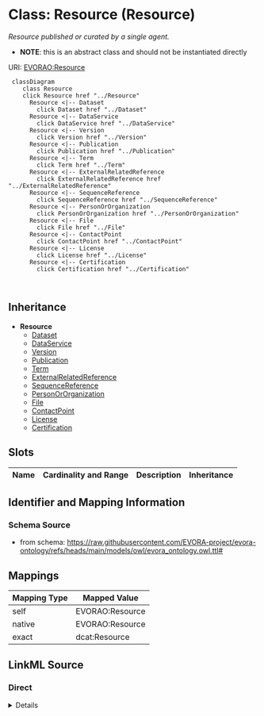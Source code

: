 

# Class: Resource (Resource)


_Resource published or curated by a single agent._




* __NOTE__: this is an abstract class and should not be instantiated directly


URI: [EVORAO:Resource](https://raw.githubusercontent.com/EVORA-project/evora-ontology/refs/heads/main/models/owl/evora_ontology.owl.ttl#Resource)






```mermaid
 classDiagram
    class Resource
    click Resource href "../Resource"
      Resource <|-- Dataset
        click Dataset href "../Dataset"
      Resource <|-- DataService
        click DataService href "../DataService"
      Resource <|-- Version
        click Version href "../Version"
      Resource <|-- Publication
        click Publication href "../Publication"
      Resource <|-- Term
        click Term href "../Term"
      Resource <|-- ExternalRelatedReference
        click ExternalRelatedReference href "../ExternalRelatedReference"
      Resource <|-- SequenceReference
        click SequenceReference href "../SequenceReference"
      Resource <|-- PersonOrOrganization
        click PersonOrOrganization href "../PersonOrOrganization"
      Resource <|-- File
        click File href "../File"
      Resource <|-- ContactPoint
        click ContactPoint href "../ContactPoint"
      Resource <|-- License
        click License href "../License"
      Resource <|-- Certification
        click Certification href "../Certification"
      
      
```





## Inheritance
* **Resource**
    * [Dataset](Dataset.md)
    * [DataService](DataService.md)
    * [Version](Version.md)
    * [Publication](Publication.md)
    * [Term](Term.md)
    * [ExternalRelatedReference](ExternalRelatedReference.md)
    * [SequenceReference](SequenceReference.md)
    * [PersonOrOrganization](PersonOrOrganization.md)
    * [File](File.md)
    * [ContactPoint](ContactPoint.md)
    * [License](License.md)
    * [Certification](Certification.md)



## Slots

| Name | Cardinality and Range | Description | Inheritance |
| ---  | --- | --- | --- |









## Identifier and Mapping Information







### Schema Source


* from schema: https://raw.githubusercontent.com/EVORA-project/evora-ontology/refs/heads/main/models/owl/evora_ontology.owl.ttl#




## Mappings

| Mapping Type | Mapped Value |
| ---  | ---  |
| self | EVORAO:Resource |
| native | EVORAO:Resource |
| exact | dcat:Resource |







## LinkML Source

<!-- TODO: investigate https://stackoverflow.com/questions/37606292/how-to-create-tabbed-code-blocks-in-mkdocs-or-sphinx -->

### Direct

<details>
```yaml
name: Resource
description: Resource published or curated by a single agent.
title: Resource
from_schema: https://raw.githubusercontent.com/EVORA-project/evora-ontology/refs/heads/main/models/owl/evora_ontology.owl.ttl#
exact_mappings:
- dcat:Resource
abstract: true

```
</details>

### Induced

<details>
```yaml
name: Resource
description: Resource published or curated by a single agent.
title: Resource
from_schema: https://raw.githubusercontent.com/EVORA-project/evora-ontology/refs/heads/main/models/owl/evora_ontology.owl.ttl#
exact_mappings:
- dcat:Resource
abstract: true

```
</details>